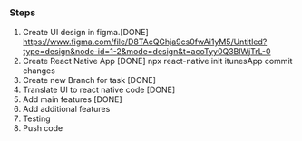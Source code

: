 ### Steps

1. Create UI design in figma.[DONE]
   https://www.figma.com/file/D8TAcQGhja9cs0fwAi1yM5/Untitled?type=design&node-id=1-2&mode=design&t=acoTyy0Q3BlWjTrL-0
2. Create React Native App [DONE]
   npx react-native init itunesApp
   commit changes
3. Create new Branch for task [DONE]
4. Translate UI to react native code [DONE]
5. Add main features [DONE]
6. Add additional features
7. Testing
8. Push code
